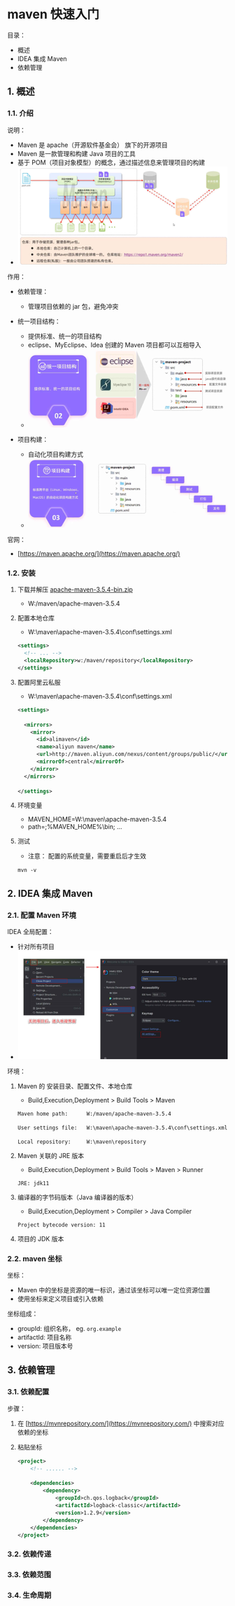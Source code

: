 <!--#region
@author 吴钦飞
@email wuqinfei@qq.com
@create date 2023-10-21 09:28:57
@modify date 2023-10-21 15:32:45
@desc [description]
#endregion-->

# maven 快速入门

目录：

* 概述
* IDEA 集成 Maven
* 依赖管理

## 1. 概述

### 1.1. 介绍

说明：

* Maven 是 apache（开源软件基金会） 旗下的开源项目
* Maven 是一款管理和构建 Java 项目的工具
* 基于 POM（项目对象模型）的概念，通过描述信息来管理项目的构建
* ![介绍](./images/00_maven_intro.jpg)

作用：

* 依赖管理：

    * 管理项目依赖的 jar 包，避免冲突

* 统一项目结构：

    * 提供标准、统一的项目结构
    * eclipse、MyEclipse、Idea 创建的 Maven 项目都可以互相导入
    * ![统一项目结构](./images/01_maven_features_2.jpg)

* 项目构建：

    * 自动化项目构建方式
    * ![项目构建：](./images/02_maven_project_build.jpg)

官网：

* [https://maven.apache.org/](https://maven.apache.org/)

### 1.2. 安装

1. 下载并解压 [apache-maven-3.5.4-bin.zip](https://archive.apache.org/dist/maven/maven-3/3.5.4/binaries/apache-maven-3.5.4-bin.zip)

    * W:/maven/apache-maven-3.5.4

2. 配置本地仓库

    * W:\maven\apache-maven-3.5.4\conf\settings.xml

    ```xml
    <settings>
      <!-- ... -->
      <localRepository>w:/maven/repository</localRepository>
    </settings>
    ```

3. 配置阿里云私服


    * W:\maven\apache-maven-3.5.4\conf\settings.xml

    ```xml
    <settings>

      <mirrors>
        <mirror>
          <id>alimaven</id>
          <name>aliyun maven</name>
          <url>http://maven.aliyun.com/nexus/content/groups/public/</url>
          <mirrorOf>central</mirrorOf>
        </mirror>
      </mirrors>

    </settings>
    ```
  
  4. 环境变量

      * MAVEN_HOME=W:\maven\apache-maven-3.5.4
      * path=;%MAVEN_HOME%\bin; ...

  5. 测试

      * 注意： 配置的系统变量，需要重启后才生效

      ```shell
      mvn -v
      ```

## 2. IDEA 集成 Maven

### 2.1. 配置 Maven 环境

IDEA 全局配置：

* 针对所有项目
* ![全局配置](./images/03_idea_global_config.jpg)

环境：

1. Maven 的 安装目录、配置文件、本地仓库

    * Build,Execution,Deployment > Build Tools > Maven

    ```text
    Maven home path:      W:/maven/apache-maven-3.5.4

    User settings file:   W:\maven\apache-maven-3.5.4\conf\settings.xml

    Local repository:     W:\maven\repository
    ```

2. Maven 关联的 JRE 版本

    * Build,Execution,Deployment > Build Tools > Maven > Runner

    ```text
    JRE: jdk11
    ```

3. 编译器的字节码版本（Java 编译器的版本）

    * Build,Execution,Deployment > Compiler > Java Compiler

    ```text
    Project bytecode version: 11
    ```

4. 项目的 JDK 版本

### 2.2. maven 坐标

坐标：

* Maven 中的坐标是资源的唯一标识，通过该坐标可以唯一定位资源位置
* 使用坐标来定义项目或引入依赖

坐标组成：

* groupId: 组织名称， eg. `org.example`
* artifactId: 项目名称
* version: 项目版本号

## 3. 依赖管理

### 3.1. 依赖配置

步骤：

1. 在 [https://mvnrepository.com/](https://mvnrepository.com/) 中搜索对应依赖的坐标

2. 粘贴坐标

    ```xml
    <project>
        <!-- ...... -->

        <dependencies>
            <dependency>
                <groupId>ch.qos.logback</groupId>
                <artifactId>logback-classic</artifactId>
                <version>1.2.9</version>
            </dependency>
        </dependencies>
    </project>
    ```

### 3.2. 依赖传递

### 3.3. 依赖范围

### 3.4. 生命周期